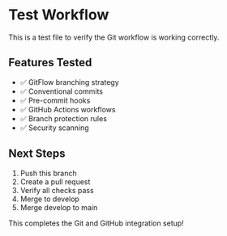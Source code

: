 # Test Workflow

This is a test file to verify the Git workflow is working correctly.

## Features Tested
- ✅ GitFlow branching strategy
- ✅ Conventional commits
- ✅ Pre-commit hooks
- ✅ GitHub Actions workflows
- ✅ Branch protection rules
- ✅ Security scanning

## Next Steps
1. Push this branch
2. Create a pull request
3. Verify all checks pass
4. Merge to develop
5. Merge develop to main

This completes the Git and GitHub integration setup!